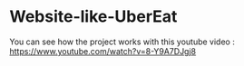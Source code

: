 # Website-like-UberEat
You can see how the project works with this youtube video : https://www.youtube.com/watch?v=8-Y9A7DJgj8
